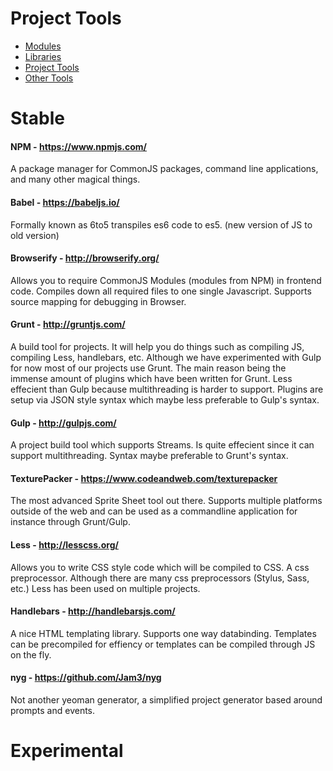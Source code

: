 Project Tools
=============

* [Modules](modules.md)
* [Libraries](libraries.md)
* [Project Tools](toolsProject.md)
* [Other Tools](toolsOther.md)

# Stable

#### NPM - https://www.npmjs.com/

A package manager for CommonJS packages, command line applications, and many other magical things.

#### Babel - https://babeljs.io/

Formally known as 6to5 transpiles es6 code to es5. (new version of JS to old version)

#### Browserify - http://browserify.org/

Allows you to require CommonJS Modules (modules from NPM) in frontend code. Compiles down
all required files to one single Javascript. Supports source mapping for debugging in Browser.

#### Grunt - http://gruntjs.com/

A build tool for projects. It will help you do things such as compiling JS, compiling Less, 
handlebars, etc. Although we have experimented with Gulp for now most of our projects use 
Grunt. The main reason being the immense amount of plugins which have been written for Grunt.
Less effecient than Gulp because multithreading is harder to support. Plugins are setup via
JSON style syntax which maybe less preferable to Gulp's syntax.

#### Gulp - http://gulpjs.com/

A project build tool which supports Streams. Is quite effecient since it can support multithreading.
Syntax maybe preferable to Grunt's syntax.


#### TexturePacker - https://www.codeandweb.com/texturepacker

The most advanced Sprite Sheet tool out there. Supports multiple platforms outside of the web
and can be used as a commandline application for instance through Grunt/Gulp.

#### Less - http://lesscss.org/

Allows you to write CSS style code which will be compiled to CSS. A css preprocessor. Although
there are many css preprocessors (Stylus, Sass, etc.) Less has been used on multiple projects.

#### Handlebars - http://handlebarsjs.com/

A nice HTML templating library. Supports one way databinding. Templates can be precompiled 
for effiency or templates can be compiled through JS on the fly.

#### nyg - https://github.com/Jam3/nyg

Not another yeoman generator, a simplified project generator based around prompts and events.

# Experimental


